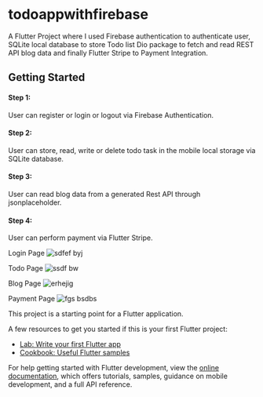 # todoappwithfirebase

A Flutter Project where I used Firebase authentication to authenticate user,
SQLite local database to store Todo list
Dio package to fetch and read REST API blog data
and finally Flutter Stripe to Payment Integration.

## Getting Started

#### Step 1:
User can register or login or logout via Firebase Authentication. 

#### Step 2:
User can store, read, write or delete todo task in the mobile local storage via SQLite database.

#### Step 3:
User can read blog data from a generated Rest API through jsonplaceholder. 

#### Step 4:
User can perform payment via Flutter Stripe.

Login Page
![sdfef byj](https://github.com/SaadIbnRouf/TodoAppWithFirebase/assets/45789793/f86219dd-eba1-4b1c-b0f0-b899c7d981d4)

Todo Page
![ssdf bw](https://github.com/SaadIbnRouf/TodoAppWithFirebase/assets/45789793/24f03fdd-dcf8-4258-b000-b1297d7e8b03)

Blog Page
![erhejig](https://github.com/SaadIbnRouf/TodoAppWithFirebase/assets/45789793/dc4584a0-de36-4bdc-85e6-7f95b873250d)

Payment Page
![fgs bsdbs](https://github.com/SaadIbnRouf/TodoAppWithFirebase/assets/45789793/96bff563-6103-4f0c-84a8-547c52223c6c)


This project is a starting point for a Flutter application.

A few resources to get you started if this is your first Flutter project:

- [Lab: Write your first Flutter app](https://docs.flutter.dev/get-started/codelab)
- [Cookbook: Useful Flutter samples](https://docs.flutter.dev/cookbook)

For help getting started with Flutter development, view the
[online documentation](https://docs.flutter.dev/), which offers tutorials,
samples, guidance on mobile development, and a full API reference.
